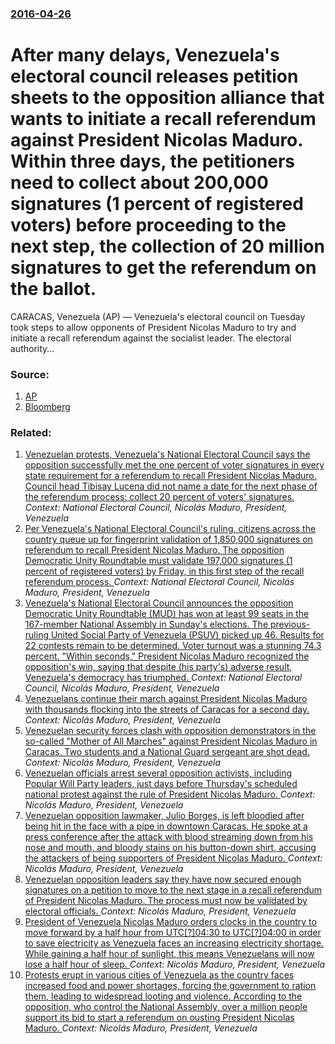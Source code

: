### [2016-04-26](/news/2016/04/26/index.md)

# After many delays, Venezuela's electoral council releases petition sheets to the opposition alliance that wants to initiate a recall referendum against President Nicolas Maduro. Within three days, the petitioners need to collect about 200,000 signatures (1 percent of registered voters) before proceeding to the next step, the collection of 20 million signatures to get the referendum on the ballot. 

CARACAS, Venezuela (AP) — Venezuela&#039;s electoral council on Tuesday took steps to allow opponents of President Nicolas Maduro to try and initiate a recall referendum against the socialist leader. The electoral authority…


### Source:

1. [AP](http://bigstory.ap.org/article/ffe3deb9e14543e49ca65de198e533ec/venezuela-paves-way-petition-recall-maduro)
2. [Bloomberg](http://www.bloomberg.com/news/articles/2016-04-26/venezuelan-opposition-cleared-to-collect-referendum-signatures)

### Related:

1. [Venezuelan protests,  Venezuela's National Electoral Council says the opposition successfully met the one percent of voter signatures in every state requirement for a referendum to recall  President Nicolas Maduro. Council head Tibisay Lucena  did not name a date for the next phase of the referendum process: collect 20 percent of voters' signatures. ](/news/2016/08/1/venezuelan-protests-venezuela-s-national-electoral-council-says-the-opposition-successfully-met-the-one-percent-of-voter-signatures-in-eve.md) _Context: National Electoral Council, Nicolás Maduro, President, Venezuela_
2. [Per Venezuela's National Electoral Council's ruling, citizens  across the country queue up for  fingerprint validation of 1,850,000 signatures on referendum to recall President Nicolas Maduro. The opposition Democratic Unity Roundtable  must validate 197,000 signatures (1 percent of registered voters) by Friday, in this first step  of the recall referendum process. ](/news/2016/06/20/per-venezuela-s-national-electoral-council-s-ruling-citizens-across-the-country-queue-up-for-fingerprint-validation-of-1-850-000-signatur.md) _Context: National Electoral Council, Nicolás Maduro, President, Venezuela_
3. [Venezuela's National Electoral Council announces  the  opposition Democratic Unity Roundtable (MUD) has won at least  99 seats in the 167-member National Assembly in Sunday's elections. The  previous-ruling United Social Party of Venezuela (PSUV) picked up 46. Results for 22 contests remain to be determined. Voter turnout was a stunning 74.3 percent. "Within seconds," President Nicolas Maduro recognized the opposition's win, saying that despite (his party's) adverse result, Venezuela's democracy has triumphed. ](/news/2015/12/7/venezuela-s-national-electoral-council-announces-the-opposition-democratic-unity-roundtable-mud-has-won-at-least-99-seats-in-the-167-me.md) _Context: National Electoral Council, Nicolás Maduro, President, Venezuela_
4. [Venezuelans continue their march against President Nicolas Maduro with thousands flocking into the streets of Caracas for a second day. ](/news/2017/04/20/venezuelans-continue-their-march-against-president-nicola-s-maduro-with-thousands-flocking-into-the-streets-of-caracas-for-a-second-day.md) _Context: Nicolás Maduro, President, Venezuela_
5. [Venezuelan security forces clash with opposition demonstrators in the so-called "Mother of All Marches" against President Nicolas Maduro in Caracas. Two students and a National Guard sergeant are shot dead. ](/news/2017/04/19/venezuelan-security-forces-clash-with-opposition-demonstrators-in-the-so-called-mother-of-all-marches-against-president-nicola-s-maduro-in.md) _Context: Nicolás Maduro, President, Venezuela_
6. [Venezuelan officials arrest several opposition activists, including Popular Will Party leaders,  just  days before  Thursday's scheduled national protest against the rule of President Nicolas Maduro. ](/news/2016/08/30/venezuelan-officials-arrest-several-opposition-activists-including-popular-will-party-leaders-just-days-before-thursday-s-scheduled-nat.md) _Context: Nicolás Maduro, President, Venezuela_
7. [Venezuelan opposition lawmaker, Julio Borges, is left bloodied after being hit in the face with a pipe in downtown Caracas. He spoke at a press conference after the attack with blood streaming down from his nose and mouth, and bloody stains on his button-down shirt, accusing the attackers of being supporters of President Nicolas Maduro. ](/news/2016/06/9/venezuelan-opposition-lawmaker-julio-borges-is-left-bloodied-after-being-hit-in-the-face-with-a-pipe-in-downtown-caracas-he-spoke-at-a-pr.md) _Context: Nicolás Maduro, President, Venezuela_
8. [Venezuelan opposition leaders say they have now secured enough signatures on a petition to move to the next stage in a recall referendum of President Nicolas Maduro. The process must now be validated by electoral officials. ](/news/2016/06/25/venezuelan-opposition-leaders-say-they-have-now-secured-enough-signatures-on-a-petition-to-move-to-the-next-stage-in-a-recall-referendum-of.md) _Context: Nicolás Maduro, President, Venezuela_
9. [President of Venezuela Nicolas Maduro orders clocks in the country to move forward by a half hour from UTC[?]04:30 to UTC[?]04:00 in order to save electricity as Venezuela faces an increasing electricity shortage. While gaining a half hour of sunlight, this means Venezuelans will now lose a half hour of sleep. ](/news/2016/05/2/president-of-venezuela-nicola-s-maduro-orders-clocks-in-the-country-to-move-forward-by-a-half-hour-from-utca04-30-to-utca04-00-in-order.md) _Context: Nicolás Maduro, President, Venezuela_
10. [Protests erupt in various cities of Venezuela as the country faces increased food and power shortages, forcing the government to ration them, leading to widespread looting and violence. According to the opposition, who control the National Assembly, over a million people support its bid to start a referendum on ousting President Nicolas Maduro. ](/news/2016/04/29/protests-erupt-in-various-cities-of-venezuela-as-the-country-faces-increased-food-and-power-shortages-forcing-the-government-to-ration-them.md) _Context: Nicolás Maduro, President, Venezuela_
